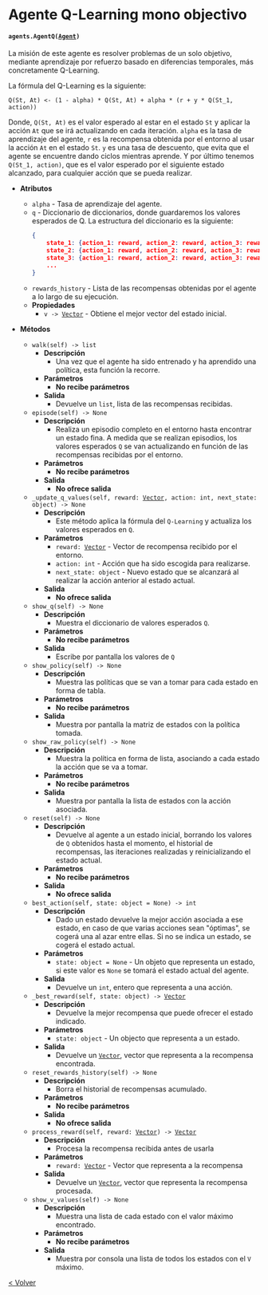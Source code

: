 # Agente Q-Learning mono objectivo
#### `agents.AgentQ(`[`Agent`](agent.md)`)`

La misión de este agente es resolver problemas de un solo objetivo, mediante aprendizaje por refuerzo basado en
diferencias temporales, más concretamente Q-Learning.

La fórmula del Q-Learning es la siguiente:

```text
Q(St, At) <- (1 - alpha) * Q(St, At) + alpha * (r + y * Q(St_1, action))
```

Donde, `Q(St, At)` es el valor esperado al estar en el estado `St` y aplicar la acción `At` que se irá actualizando en
cada iteración. `alpha` es la tasa de aprendizaje del agente, `r` es la recompensa obtenida por el entorno al usar la
acción `At` en el estado `St`. `y` es una tasa de descuento, que evita que el agente se encuentre dando ciclos mientras
aprende. Y por último tenemos `Q(St_1, action)`, que es el valor esperado por el siguiente estado alcanzado, para
cualquier acción que se pueda realizar.

* **Atributos**
    * `alpha` - Tasa de aprendizaje del agente.
    * `q` - Diccionario de diccionarios, donde guardaremos los valores esperados de Q. La estructura del diccionario es 
    la siguiente:
        ```json
        {
            state_1: {action_1: reward, action_2: reward, action_3: reward, ...},
            state_2: {action_1: reward, action_2: reward, action_3: reward, ...},
            state_3: {action_1: reward, action_2: reward, action_3: reward, ...},
            ...
        }
        ```
    * `rewards_history` - Lista de las recompensas obtenidas por el agente a lo largo de su ejecución.
    * **Propiedades**
        * `v -> `[`Vector`](../models/vector.md) - Obtiene el mejor vector del estado inicial.
    
* **Métodos**
    * `walk(self) -> list`
        * **Descripción**
            * Una vez que el agente ha sido entrenado y ha aprendido una política, esta función la recorre.
        * **Parámetros**
            * **No recibe parámetros**
        * **Salida**
            * Devuelve un `list`, lista de las recompensas recibidas.
    * `episode(self) -> None`
        * **Descripción**
            * Realiza un episodio completo en el entorno hasta encontrar un estado fina. A medida que se realizan 
            episodios, los valores esperados `Q` se van actualizando en función de las recompensas recibidas por el
            entorno.
        * **Parámetros**
            * **No recibe parámetros**
        * **Salida**
            * **No ofrece salida**
    * `_update_q_values(self, reward: `[`Vector`](../models/vector.md)`, action: int, next_state: object) -> None`
        * **Descripción**
            * Este método aplica la fórmula del `Q-Learning` y actualiza los valores esperados en `Q`.
        * **Parámetros**
            * `reward: `[`Vector`](../models/vector.md) - Vector de recompensa recibido por el entorno.
            * `action: int` - Acción que ha sido escogida para realizarse.
            * `next_state: object` - Nuevo estado que se alcanzará al realizar la acción anterior al estado actual.
        * **Salida**
            * **No ofrece salida**
    * `show_q(self) -> None`
        * **Descripción**
            * Muestra el diccionario de valores esperados `Q`.
        * **Parámetros**
            * **No recibe parámetros**
        * **Salida**
            * Escribe por pantalla los valores de `Q`
    * `show_policy(self) -> None`
        * **Descripción**
            * Muestra las políticas que se van a tomar para cada estado en forma de tabla.
        * **Parámetros**
            * **No recibe parámetros**
        * **Salida**
            * Muestra por pantalla la matriz de estados con la política tomada.
    * `show_raw_policy(self) -> None`
        * **Descripción**
            * Muestra la política en forma de lista, asociando a cada estado la acción que se va a tomar.
        * **Parámetros**
            * **No recibe parámetros**
        * **Salida**
            * Muestra por pantalla la lista de estados con la acción asociada.
    * `reset(self) -> None`
        * **Descripción**
            * Devuelve al agente a un estado inicial, borrando los valores de `Q` obtenidos hasta el momento, el
            historial de recompensas, las iteraciones realizadas y reinicializando el estado actual.
        * **Parámetros**
            * **No recibe parámetros**
        * **Salida**
            * **No ofrece salida**
    * `best_action(self, state: object = None) -> int`
        * **Descripción**
            * Dado un estado devuelve la mejor acción asociada a ese estado, en caso de que varias acciones sean
            "óptimas", se cogerá una al azar entre ellas. Si no se indica un estado, se cogerá el estado actual.
        * **Parámetros**
            * `state: object = None` - Un objeto que representa un estado, si este valor es `None` se tomará el estado
            actual del agente.
        * **Salida**
            * Devuelve un `int`, entero que representa a una acción. 
    * `_best_reward(self, state: object) -> `[`Vector`](../models/vector.md)
        * **Descripción**
            * Devuelve la mejor recompensa que puede ofrecer el estado indicado.
        * **Parámetros**
            * `state: object` - Un objecto que representa a un estado.
        * **Salida**
            * Devuelve un [`Vector`](../models/vector.md), vector que representa a la recompensa encontrada.
    * `reset_rewards_history(self) -> None`
        * **Descripción**
            * Borra el historial de recompensas acumulado.
        * **Parámetros**
            * **No recibe parámetros**
        * **Salida**
            * **No ofrece salida**
    * `process_reward(self, reward: `[`Vector`](../models/vector.md)`) -> `[`Vector`](../models/vector.md)
        * **Descripción**
            * Procesa la recompensa recibida antes de usarla
        * **Parámetros**
            * `reward: `[`Vector`](../models/vector.md) - Vector que representa a la recompensa
        * **Salida**
            * Devuelve un [`Vector`](../models/vector.md), vector que representa la recompensa procesada.
    * `show_v_values(self) -> None`
        * **Descripción**
            * Muestra una lista de cada estado con el valor máximo encontrado.
        * **Parámetros**
            * **No recibe parámetros**
        * **Salida**
            * Muestra por consola una lista de todos los estados con el `V` máximo.
 
[< Volver](index.md)